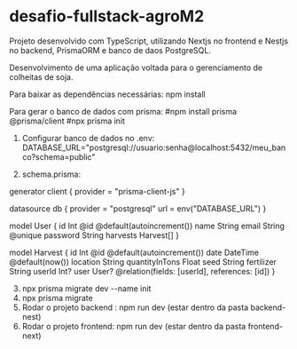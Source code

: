 # desafio-fullstack-agroM2

Projeto desenvolvido com TypeScript, utilizando Nextjs no frontend e Nestjs no backend, PrismaORM e banco de daos PostgreSQL.

Desenvolvimento de uma aplicação voltada para o gerenciamento de colheitas de soja.

Para baixar as dependências necessárias:
npm install

Para gerar o banco de dados com prisma:
#npm install prisma @prisma/client
#npx prisma init

1. Configurar banco de dados no .env:
DATABASE_URL="postgresql://usuario:senha@localhost:5432/meu_banco?schema=public"

2. schema.prisma:

generator client {
  provider = "prisma-client-js"
}

datasource db {
  provider = "postgresql"
  url      = env("DATABASE_URL")
}

model User {
  id        Int       @id @default(autoincrement())
  name      String
  email     String    @unique
  password  String
  harvests  Harvest[]
}

model Harvest {
  id             Int      @id @default(autoincrement())
  date           DateTime @default(now())
  location       String
  quantityInTons Float
  seed           String
  fertilizer     String
  userId         Int?
  user           User?    @relation(fields: [userId], references: [id])
}

3. npx prisma migrate dev --name init
4. npx prisma migrate
5. Rodar o projeto backend : npm run dev (estar dentro da pasta backend-nest)
6. Rodar o projeto frontend: npm run dev (estar dentro da pasta frontend-next)

